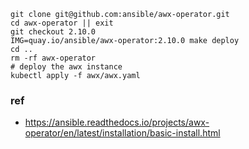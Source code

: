 ```
git clone git@github.com:ansible/awx-operator.git
cd awx-operator || exit
git checkout 2.10.0
IMG=quay.io/ansible/awx-operator:2.10.0 make deploy
cd ..
rm -rf awx-operator
# deploy the awx instance
kubectl apply -f awx/awx.yaml
```

### ref

- https://ansible.readthedocs.io/projects/awx-operator/en/latest/installation/basic-install.html
